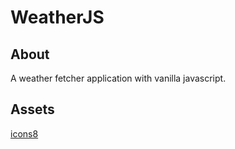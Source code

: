 # WeatherJS

## About

A weather fetcher application with vanilla javascript.

## Assets

[icons8](https://icons8.com)
